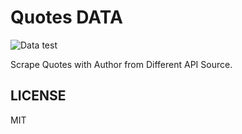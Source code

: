 # Quotes DATA

![Data test](https://github.com/mskian/quotes-data/workflows/Data%20test/badge.svg)

Scrape Quotes with Author from Different API Source.

## LICENSE

MIT
